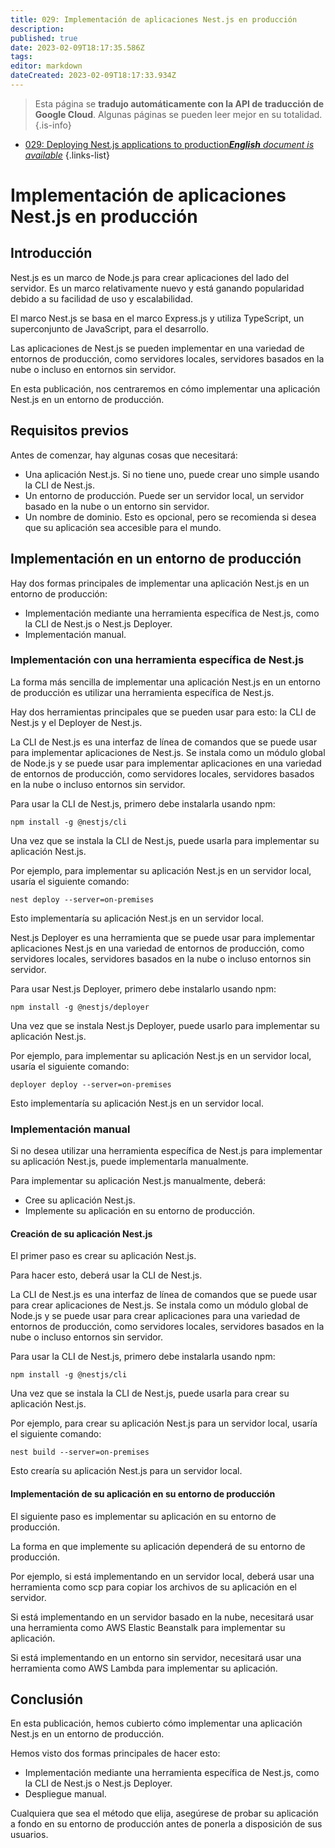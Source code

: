 ```yaml
---
title: 029: Implementación de aplicaciones Nest.js en producción
description: 
published: true
date: 2023-02-09T18:17:35.586Z
tags: 
editor: markdown
dateCreated: 2023-02-09T18:17:33.934Z
---
```


> Esta página se **tradujo automáticamente con la API de traducción de Google Cloud**.
Algunas páginas se pueden leer mejor en su totalidad.{.is-info}



- [029: Deploying Nest.js applications to production***English** document is available*](/en/Knowledge-base/Nest-js/Learning/029-deploying-nest-js-applications-to-production)
{.links-list}


# Implementación de aplicaciones Nest.js en producción

## Introducción

Nest.js es un marco de Node.js para crear aplicaciones del lado del servidor. Es un marco relativamente nuevo y está ganando popularidad debido a su facilidad de uso y escalabilidad.

El marco Nest.js se basa en el marco Express.js y utiliza TypeScript, un superconjunto de JavaScript, para el desarrollo.

Las aplicaciones de Nest.js se pueden implementar en una variedad de entornos de producción, como servidores locales, servidores basados en la nube o incluso en entornos sin servidor.

En esta publicación, nos centraremos en cómo implementar una aplicación Nest.js en un entorno de producción.

## Requisitos previos

Antes de comenzar, hay algunas cosas que necesitará:

- Una aplicación Nest.js. Si no tiene uno, puede crear uno simple usando la CLI de Nest.js.
- Un entorno de producción. Puede ser un servidor local, un servidor basado en la nube o un entorno sin servidor.
- Un nombre de dominio. Esto es opcional, pero se recomienda si desea que su aplicación sea accesible para el mundo.

## Implementación en un entorno de producción

Hay dos formas principales de implementar una aplicación Nest.js en un entorno de producción:

- Implementación mediante una herramienta específica de Nest.js, como la CLI de Nest.js o Nest.js Deployer.
- Implementación manual.

### Implementación con una herramienta específica de Nest.js

La forma más sencilla de implementar una aplicación Nest.js en un entorno de producción es utilizar una herramienta específica de Nest.js.

Hay dos herramientas principales que se pueden usar para esto: la CLI de Nest.js y el Deployer de Nest.js.

La CLI de Nest.js es una interfaz de línea de comandos que se puede usar para implementar aplicaciones de Nest.js. Se instala como un módulo global de Node.js y se puede usar para implementar aplicaciones en una variedad de entornos de producción, como servidores locales, servidores basados en la nube o incluso entornos sin servidor.

Para usar la CLI de Nest.js, primero debe instalarla usando npm:

```
npm install -g @nestjs/cli
```

Una vez que se instala la CLI de Nest.js, puede usarla para implementar su aplicación Nest.js.

Por ejemplo, para implementar su aplicación Nest.js en un servidor local, usaría el siguiente comando:

```
nest deploy --server=on-premises
```

Esto implementaría su aplicación Nest.js en un servidor local.

Nest.js Deployer es una herramienta que se puede usar para implementar aplicaciones Nest.js en una variedad de entornos de producción, como servidores locales, servidores basados en la nube o incluso entornos sin servidor.

Para usar Nest.js Deployer, primero debe instalarlo usando npm:

```
npm install -g @nestjs/deployer
```

Una vez que se instala Nest.js Deployer, puede usarlo para implementar su aplicación Nest.js.

Por ejemplo, para implementar su aplicación Nest.js en un servidor local, usaría el siguiente comando:

```
deployer deploy --server=on-premises
```

Esto implementaría su aplicación Nest.js en un servidor local.

### Implementación manual

Si no desea utilizar una herramienta específica de Nest.js para implementar su aplicación Nest.js, puede implementarla manualmente.

Para implementar su aplicación Nest.js manualmente, deberá:

- Cree su aplicación Nest.js.
- Implemente su aplicación en su entorno de producción.

#### Creación de su aplicación Nest.js

El primer paso es crear su aplicación Nest.js.

Para hacer esto, deberá usar la CLI de Nest.js.

La CLI de Nest.js es una interfaz de línea de comandos que se puede usar para crear aplicaciones de Nest.js. Se instala como un módulo global de Node.js y se puede usar para crear aplicaciones para una variedad de entornos de producción, como servidores locales, servidores basados en la nube o incluso entornos sin servidor.

Para usar la CLI de Nest.js, primero debe instalarla usando npm:

```
npm install -g @nestjs/cli
```

Una vez que se instala la CLI de Nest.js, puede usarla para crear su aplicación Nest.js.

Por ejemplo, para crear su aplicación Nest.js para un servidor local, usaría el siguiente comando:

```
nest build --server=on-premises
```

Esto crearía su aplicación Nest.js para un servidor local.

#### Implementación de su aplicación en su entorno de producción

El siguiente paso es implementar su aplicación en su entorno de producción.

La forma en que implemente su aplicación dependerá de su entorno de producción.

Por ejemplo, si está implementando en un servidor local, deberá usar una herramienta como scp para copiar los archivos de su aplicación en el servidor.

Si está implementando en un servidor basado en la nube, necesitará usar una herramienta como AWS Elastic Beanstalk para implementar su aplicación.

Si está implementando en un entorno sin servidor, necesitará usar una herramienta como AWS Lambda para implementar su aplicación.

## Conclusión

En esta publicación, hemos cubierto cómo implementar una aplicación Nest.js en un entorno de producción.

Hemos visto dos formas principales de hacer esto:

- Implementación mediante una herramienta específica de Nest.js, como la CLI de Nest.js o Nest.js Deployer.
- Despliegue manual.

Cualquiera que sea el método que elija, asegúrese de probar su aplicación a fondo en su entorno de producción antes de ponerla a disposición de sus usuarios.